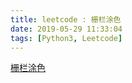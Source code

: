 ```yaml
---
title: leetcode : 栅栏涂色
date: 2019-05-29 11:33:04
tags: [Python3, Leetcode]
---
```


[栅栏涂色](https://leetcode-cn.com/problems/paint-fence/)

